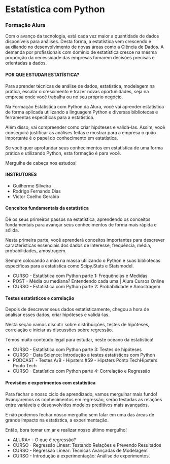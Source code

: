 # Estatística com Python
### Formação Alura

Com o avanço da tecnologia, está cada vez maior a quantidade de dados disponíveis para análises. Desta forma, a estatística vem crescendo e auxiliando no desenvolvimento de novas áreas como a Ciência de Dados. A demanda por profissionais com domínio de estatística cresce na mesma proporção da necessidade das empresas tomarem decisões precisas e orientadas a dados.

#### POR QUE ESTUDAR ESTATÍSTICA?
Para aprender técnicas de análise de dados, estatística, modelagem na prática, escalar o crescimento e trazer novas oportunidades, seja na empresa onde você trabalha ou no seu próprio negócio.

Na Formação Estatística com Python da Alura, você vai aprender estatística de forma aplicada utilizando a linguagem Python e diversas bibliotecas e ferramentas específicas para a estatística.

Além disso, vai compreender como criar hipóteses e validá-las. Assim, você conseguirá justificar as análises feitas e mostrar para a empresa o quão importante é o papel do conhecimento em estatística.

Se você quer aprofundar seus conhecimentos em estatística de uma forma prática e utilizando Python, esta formação é para você.

Mergulhe de cabeça nos estudos!

#### INSTRUTORES
  - Guilherme Silveira
  - Rodrigo Fernando Dias
  - Victor Coelho Geraldo

#### Conceitos fundamentais da estatística
Dê os seus primeiros passos na estatística, aprendendo os conceitos fundamentais para avançar seus conhecimentos de forma mais rápida e sólida.

Nesta primeira parte, você aprenderá conceitos importantes para descrever características essenciais dos dados de interesse, frequência, média, probabilidades, amostragem. 

Sempre colocando a mão na massa utilizando o Python e suas bibliotecas específicas para a estatística como Scipy.Stats e Statsmodel.

  - CURSO - Estatística com Python parte 1: Frequências e Medidas
  - POST - Média ou mediana? Entendendo cada uma | Alura Cursos Online
  - CURSO - Estatística com Python parte 2: Probabilidade e Amostragem

#### Testes estatísticos e correlação
Depois de descrever seus dados estatisticamente, chegou a hora de analisar esses dados, criar hipóteses e validá-las.

Nesta seção vamos discutir sobre distribuições, testes de hipóteses, correlação e iniciar as discussões sobre regressão.

Temos muito conteúdo legal para estudar, neste oceano da estatística!

  - CURSO - Estatística com Python parte 3: Testes de hipóteses
  - CURSO - Data Science: Introdução a testes estatísticos com Python
  - PODCAST - Testes A/B - Hipsters #59 - Hipsters Ponto TechHipsters Ponto Tech
  - CURSO - Estatística com Python parte 4: Correlação e Regressão

#### Previsões e experimentos com estatística
Para fechar o nosso ciclo de aprendizado, vamos mergulhar mais fundo! Avançaremos os conhecimentos em regressão, serão testadas as relações entre variáveis e desenvolvidos modelos preditivos mais avançados.

E não podemos fechar nosso mergulho sem falar em uma das áreas de grande impacto na estatística, a experimentação.

Então, bora tomar um ar e realizar nosso último mergulho!

  - ALURA+ - O que é regressão?
  - CURSO - Regressão Linear: Testando Relações e Prevendo Resultados
  - CURSO - Regressão Linear: Técnicas Avançadas de Modelagem
  - CURSO - Introdução à experimentação: Análise de experimentos.
